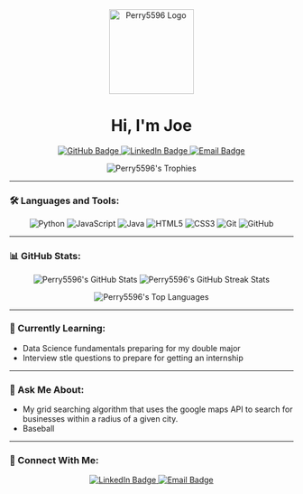 <div align="center">
  <img src="https://your-logo-url-here" alt="Perry5596 Logo" width="150" height="150"/>
</div>

<h1 align="center">Hi, I'm Joe</h1>

<p align="center">
  <a href="https://github.com/Perry5596">
    <img src="https://img.shields.io/badge/GitHub-Perry5596-black?logo=github" alt="GitHub Badge"/>
  </a>
  <a href="https://www.linkedin.com/in/joe-brennan-082786321/">
    <img src="https://img.shields.io/badge/LinkedIn-Perry5596-blue?logo=linkedin" alt="LinkedIn Badge"/>
  </a>
  <a href="mailto:jdbrennan07@gmail.com">
    <img src="https://img.shields.io/badge/Email-Perry5596-orange?logo=gmail" alt="Email Badge"/>
  </a>
</p>

<p align="center">
  <img src="https://github-profile-trophy.vercel.app/?username=Perry5596&theme=onedark&no-bg=true" alt="Perry5596's Trophies" />
</p>

---

### 🛠️ Languages and Tools:

<p align="center">
  <img src="https://img.shields.io/badge/Python-3670A0?style=for-the-badge&logo=python&logoColor=ffdd54" alt="Python"/>
  <img src="https://img.shields.io/badge/JavaScript-F7DF1E?style=for-the-badge&logo=javascript&logoColor=black" alt="JavaScript"/>
  <img src="https://img.shields.io/badge/Java-007396?style=for-the-badge&logo=java&logoColor=white" alt="Java"/>
  <img src="https://img.shields.io/badge/HTML5-E34F26?style=for-the-badge&logo=html5&logoColor=white" alt="HTML5"/>
  <img src="https://img.shields.io/badge/CSS3-1572B6?style=for-the-badge&logo=css3&logoColor=white" alt="CSS3"/>
  <img src="https://img.shields.io/badge/Git-F05032?style=for-the-badge&logo=git&logoColor=white" alt="Git"/>
  <img src="https://img.shields.io/badge/GitHub-181717?style=for-the-badge&logo=github&logoColor=white" alt="GitHub"/>
</p>

---

### 📊 GitHub Stats:

<p align="center">
  <img src="https://github-readme-stats.vercel.app/api?username=Perry5596&show_icons=true&theme=onedark" alt="Perry5596's GitHub Stats" />
  <img src="https://github-readme-streak-stats.herokuapp.com/?user=Perry5596&theme=onedark" alt="Perry5596's GitHub Streak Stats" />
</p>

<p align="center">
  <img src="https://github-readme-stats.vercel.app/api/top-langs/?username=Perry5596&layout=compact&theme=onedark" alt="Perry5596's Top Languages" />
</p>

---

### 🌱 Currently Learning:

- Data Science fundamentals preparing for my double major
- Interview stle questions to prepare for getting an internship

---

### 💬 Ask Me About:

- My grid searching algorithm that uses the google maps API to search for businesses within a radius of a given city.
- Baseball

---

### 🤝 Connect With Me:

<p align="center">
  <a href="https://www.linkedin.com/in/joe-brennan-082786321/">
    <img src="https://img.shields.io/badge/LinkedIn-Perry5596-blue?logo=linkedin" alt="LinkedIn Badge"/>
  </a>
  <a href="mailto:jdbrennan07@gmail.com">
    <img src="https://img.shields.io/badge/Email-Perry5596-orange?logo=gmail" alt="Email Badge"/>
  </a>
</p>
